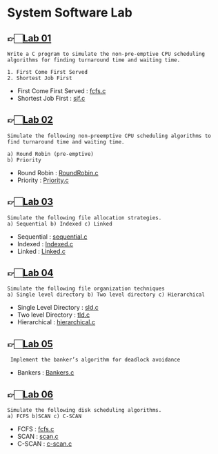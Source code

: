 # System Software Lab

## 👉🏻[Lab 01](/Lab-01/)

    Write a C program to simulate the non-pre-emptive CPU scheduling algorithms for finding turnaround time and waiting time.

    1. First Come First Served
    2. Shortest Job First

-   First Come First Served : [fcfs.c](/Lab-01/fcfs.c)
-   Shortest Job First : [sjf.c](/Lab-01/sjf.c)

## 👉🏻[Lab 02](/Lab-02/)

    Simulate the following non-preemptive CPU scheduling algorithms to find turnaround time and waiting time.

    a) Round Robin (pre-emptive)
    b) Priority

-   Round Robin : [RoundRobin.c](/Lab-02/RoundRobin.c)
-   Priority : [Priority.c](/Lab-02/Priority.c)

## 👉🏻[Lab 03](/Lab-03/)

    Simulate the following file allocation strategies.
    a) Sequential b) Indexed c) Linked

-   Sequential : [sequential.c](/Lab-03/sequential.c)
-   Indexed : [Indexed.c](/Lab-03/indexed.c)
-   Linked : [Linked.c](/Lab-03/linked.c)

## 👉🏻[Lab 04](/Lab-04/)

    Simulate the following file organization techniques
    a) Single level directory b) Two level directory c) Hierarchical

-   Single Level Directory : [sld.c](/Lab-04/sld.c)
-   Two level Directory : [tld.c](/Lab-04/tld.c)
-   Hierarchical : [hierarchical.c](/Lab-04/hierarchical.c)

## 👉🏻[Lab 05](/Lab-05/)

     Implement the banker’s algorithm for deadlock avoidance

-   Bankers : [Bankers.c](/Lab-05/bankers.c)

## 👉🏻[Lab 06](/Lab-06/)

    Simulate the following disk scheduling algorithms.
    a) FCFS b)SCAN c) C-SCAN

-   FCFS : [fcfs.c](/Lab-06/fcfs.c)
-   SCAN : [scan.c](/Lab-06/scan.c)
-   C-SCAN : [c-scan.c](/Lab-06/c-scan.c)
